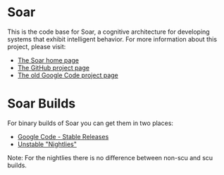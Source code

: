 # Soar

This is the code base for Soar, a cognitive architecture for developing systems that exhibit intelligent behavior. For more information about this project, please visit:

* [The Soar home page](http://sitemaker.umich.edu/soar/home)
* [The GitHub project page](https://github.com/SoarGroup/Soar)
* [The old Google Code project page](https://code.google.com/p/soar/)

# Soar Builds

For binary builds of Soar you can get them in two places:

* [Google Code - Stable Releases](https://code.google.com/p/soar/wiki/Downloads)
* [Unstable "Nightlies"](http://soar-jenkins.eecs.umich.edu/)

Note: For the nightlies there is no difference between non-scu and scu builds.
